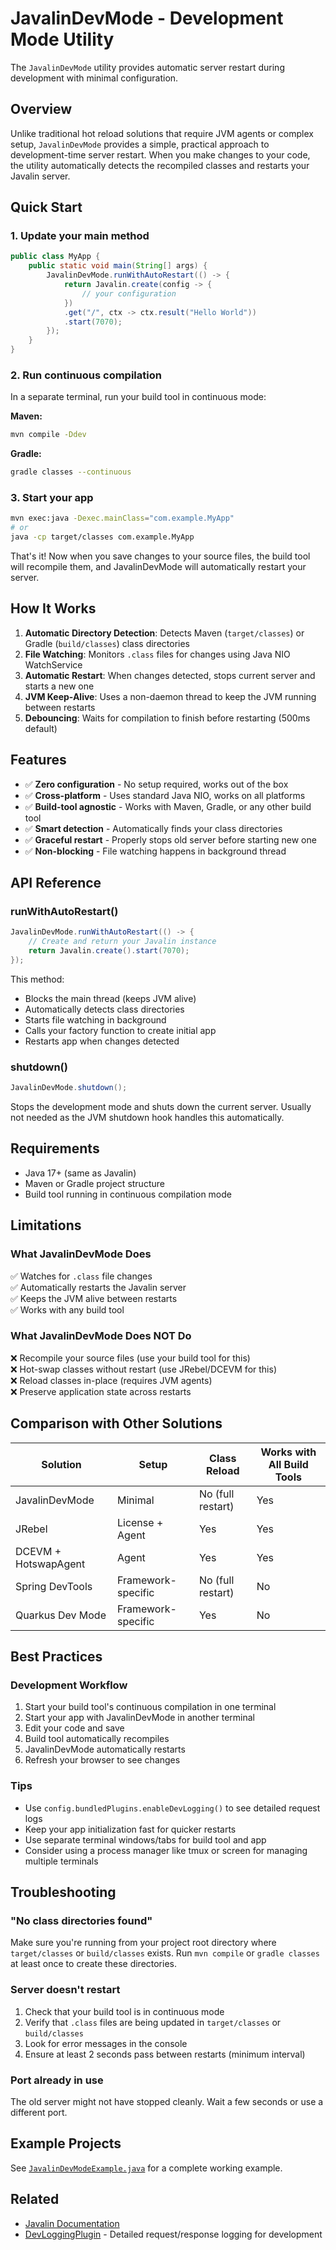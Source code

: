 # JavalinDevMode - Development Mode Utility

The `JavalinDevMode` utility provides automatic server restart during development with minimal configuration.

## Overview

Unlike traditional hot reload solutions that require JVM agents or complex setup, `JavalinDevMode` provides a simple, practical approach to development-time server restart. When you make changes to your code, the utility automatically detects the recompiled classes and restarts your Javalin server.

## Quick Start

### 1. Update your main method

```java
public class MyApp {
    public static void main(String[] args) {
        JavalinDevMode.runWithAutoRestart(() -> {
            return Javalin.create(config -> {
                // your configuration
            })
            .get("/", ctx -> ctx.result("Hello World"))
            .start(7070);
        });
    }
}
```

### 2. Run continuous compilation

In a separate terminal, run your build tool in continuous mode:

**Maven:**
```bash
mvn compile -Ddev
```

**Gradle:**
```bash
gradle classes --continuous
```

### 3. Start your app

```bash
mvn exec:java -Dexec.mainClass="com.example.MyApp"
# or
java -cp target/classes com.example.MyApp
```

That's it! Now when you save changes to your source files, the build tool will recompile them, and JavalinDevMode will automatically restart your server.

## How It Works

1. **Automatic Directory Detection**: Detects Maven (`target/classes`) or Gradle (`build/classes`) class directories
2. **File Watching**: Monitors `.class` files for changes using Java NIO WatchService  
3. **Automatic Restart**: When changes detected, stops current server and starts a new one
4. **JVM Keep-Alive**: Uses a non-daemon thread to keep the JVM running between restarts
5. **Debouncing**: Waits for compilation to finish before restarting (500ms default)

## Features

- ✅ **Zero configuration** - No setup required, works out of the box
- ✅ **Cross-platform** - Uses standard Java NIO, works on all platforms
- ✅ **Build-tool agnostic** - Works with Maven, Gradle, or any other build tool
- ✅ **Smart detection** - Automatically finds your class directories
- ✅ **Graceful restart** - Properly stops old server before starting new one
- ✅ **Non-blocking** - File watching happens in background thread

## API Reference

### runWithAutoRestart()

```java
JavalinDevMode.runWithAutoRestart(() -> {
    // Create and return your Javalin instance
    return Javalin.create().start(7070);
});
```

This method:
- Blocks the main thread (keeps JVM alive)
- Automatically detects class directories
- Starts file watching in background
- Calls your factory function to create initial app
- Restarts app when changes detected

### shutdown()

```java
JavalinDevMode.shutdown();
```

Stops the development mode and shuts down the current server. Usually not needed as the JVM shutdown hook handles this automatically.

## Requirements

- Java 17+ (same as Javalin)
- Maven or Gradle project structure
- Build tool running in continuous compilation mode

## Limitations

### What JavalinDevMode Does

✅ Watches for `.class` file changes  
✅ Automatically restarts the Javalin server  
✅ Keeps the JVM alive between restarts  
✅ Works with any build tool  

### What JavalinDevMode Does NOT Do

❌ Recompile your source files (use your build tool for this)  
❌ Hot-swap classes without restart (use JRebel/DCEVM for this)  
❌ Reload classes in-place (requires JVM agents)  
❌ Preserve application state across restarts  

## Comparison with Other Solutions

| Solution | Setup | Class Reload | Works with All Build Tools |
|----------|-------|--------------|----------------------------|
| JavalinDevMode | Minimal | No (full restart) | Yes |
| JRebel | License + Agent | Yes | Yes |
| DCEVM + HotswapAgent | Agent | Yes | Yes |
| Spring DevTools | Framework-specific | No (full restart) | No |
| Quarkus Dev Mode | Framework-specific | Yes | No |

## Best Practices

### Development Workflow

1. Start your build tool's continuous compilation in one terminal
2. Start your app with JavalinDevMode in another terminal
3. Edit your code and save
4. Build tool automatically recompiles
5. JavalinDevMode automatically restarts
6. Refresh your browser to see changes

### Tips

- Use `config.bundledPlugins.enableDevLogging()` to see detailed request logs
- Keep your app initialization fast for quicker restarts
- Use separate terminal windows/tabs for build tool and app
- Consider using a process manager like tmux or screen for managing multiple terminals

## Troubleshooting

### "No class directories found"

Make sure you're running from your project root directory where `target/classes` or `build/classes` exists. Run `mvn compile` or `gradle classes` at least once to create these directories.

### Server doesn't restart

1. Check that your build tool is in continuous mode
2. Verify that `.class` files are being updated in `target/classes` or `build/classes`
3. Look for error messages in the console
4. Ensure at least 2 seconds pass between restarts (minimum interval)

### Port already in use

The old server might not have stopped cleanly. Wait a few seconds or use a different port.

## Example Projects

See [`JavalinDevModeExample.java`](../javalin/src/test/java/io/javalin/examples/JavalinDevModeExample.java) for a complete working example.

## Related

- [Javalin Documentation](https://javalin.io/documentation)
- [DevLoggingPlugin](https://javalin.io/plugins#devloggingplugin) - Detailed request/response logging for development
